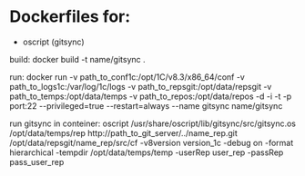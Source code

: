 # Dockerfiles for:

- oscript (gitsync)

build: docker build -t name/gitsync .

run: docker run -v path_to_conf1c:/opt/1C/v8.3/x86_64/conf -v path_to_logs1c:/var/log/1c/logs -v path_to_repsgit:/opt/data/repsgit -v path_to_temps:/opt/data/temps -v path_to_repos:/opt/data/repos -d -i -t -p port:22 --privileged=true --restart=always --name gitsync name/gitsync

run gitsync in conteiner: oscript /usr/share/oscript/lib/gitsync/src/gitsync.os /opt/data/temps/rep http://path_to_git_server/../name_rep.git /opt/data/repsgit/name_rep/src/cf -v8version version_1c -debug on -format hierarchical -tempdir /opt/data/temps/temp -userRep user_rep -passRep pass_user_rep

